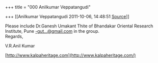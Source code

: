 +++
title = "000 Anilkumar Veppatangudi"

+++
[[Anilkumar Veppatangudi	2011-10-06, 14:48:51 [Source](https://groups.google.com/g/bvparishat/c/kn7v-zH76qQ)]]



Please include Dr.Ganesh Umakant Thite of Bhandakar Oriental Research Institute, Pune [-gut...@gmail.com]() in the group.  
Regards,  

V.R.Anil Kumar

[http://www.kalpaheritage.com](http://www.kalpaheritage.com/)

  

